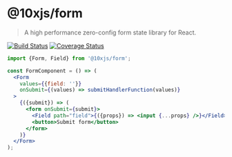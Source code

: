 # @10xjs/form

> A high performance zero-config form state library for React.

[![Build Status](https://travis-ci.org/10xjs/form.svg?branch=master)](https://travis-ci.org/10xjs/form)
[![Coverage Status](https://coveralls.io/repos/github/10xjs/form/badge.svg?branch=master)](https://coveralls.io/github/10xjs/form?branch=master)

```jsx
import {Form, Field} from '@10xjs/form';

const FormComponent = () => (
  <Form
    values={{field: ''}}
    onSubmit={(values) => submitHandlerFunction(values)}
  >
    {({submit}) => (
      <form onSubmit={submit}>
        <Field path="field">{({props}) => <input {...props} />}</Field>
        <button>Submit form</button>
      </form>
    )}
  </Form>
);
```
